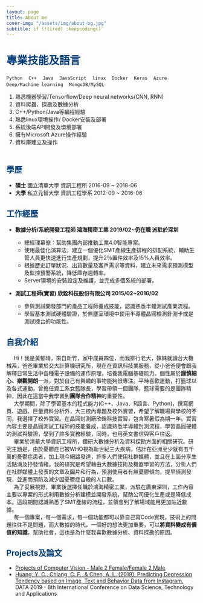 ```yaml
---
layout: page
title: About me
cover-img: "/assets/img/about-bg.jpg"
subtitle: if (!tired) :keepcoding()
---
```

# <font color="#003D79">專業技能及語言</font>

`Python` &nbsp;&nbsp;&nbsp;`C++`  &nbsp;&nbsp;&nbsp;`Java`  &nbsp;&nbsp;&nbsp;`JavaScript`  &nbsp;&nbsp;&nbsp;`linux`&nbsp;&nbsp;&nbsp;  `Docker`&nbsp;&nbsp;&nbsp;  `Keras`&nbsp;&nbsp;&nbsp;  `Azure`&nbsp;&nbsp;&nbsp;  `Deep/Machine learning`&nbsp;&nbsp;&nbsp;  `MongoDB/MySQL`


1. 熟悉機器學習/Tensorflow/Deep neural networks(CNN, RNN)
2. 資料爬蟲、探勘及數據分析
3. C++/Python/Java等編程經驗
4. 熟悉linux環境操作/ Docker安裝及部署
5. 系統後端API開發及環境部署
6. 擁有Microsoft Azure操作經驗
7. 資料庫建立及操作
<br><br>

## <font color="#003D79">學歷</font>

*  **碩士** 國立清華大學 資訊工程所 2016-09 ~ 2018-06
*  **大學** 私立元智大學 資訊工程學系 2012-09 ~ 2016-06

## <font color="#003D79">工作經歷</font>

* **數據分析/系統開發工程師 鴻海精密工業 2019/02~仍在職 派駐於深圳**

	- 總經理幕僚：幫助集團內部推動工業4.0智能專案。
	- 使用最佳化演算法，建立一個優化SMT產線生產排程的排配系統，輔助生管人員更快速進行生產規劃，提升2％置件效率及15%人員效率。
    - 根據歷史訂單狀況、出貨數量及客戶需求等資料，建立未來需求預測模型及監控預警系統，降低庫存週轉率。
    - Server環境的安裝設定及維護，並完成多個系統的部署。

* **測試工程師(實習) 欣銓科技股份有限公司 2015/02~2016/02** 

    - 參與測試開發部門的產品工程師養成技能，認識熟悉半體測試產業流程。
    - 學習基本測試硬體驗證，於無塵室環境中使用半導體晶圓檢測針測卡或是測試機台的功能性。

## <font color="#003D79">自我介紹</font>
&nbsp;&nbsp;&nbsp;&nbsp; Hi！我是黃郁晴，來自新竹，家中成員四位，而我排行老大，妹妹就讀台大機械系，爸爸畢業於交大計算機研究所，現在在資訊科技業服務，從小爸爸便會跟我解釋日常生活中各種電子設備的運作原理，培養我電腦基礎能力。個性屬於**謹慎細心、樂觀開朗**一派，對於自己有興趣的事物能夠很專注。平時喜歡運動，打籃球以及各式運動，曾擔任資工系女籃隊長，學習帶領一個團隊，籃球需要的是團隊精神，因此在這當中我學習到**團隊合作精神**的重要性。<br>
&nbsp;&nbsp;&nbsp;&nbsp; 大學期間，除了學習基本的程式能力(C++、Java、R語言、Python)，撰寫網頁、遊戲、巨量資料分析外，大三校內專題及校外實習，希望了解職場與學校的不同，我選擇了校外實習。在晶圓封測廠欣銓科技實習，包含寒暑假為期一年。實習內容主要是晶圓測試工程師的技能養成，認識熟悉半導體封測流程，學習晶圓硬體的測試與驗證，學到了許多實務經驗，同時，也用英文書信與客戶往返。<br>
&nbsp;&nbsp;&nbsp;&nbsp; 畢業於清華大學資訊工程所，鑽研大數據分析及資料探勘方面的相關研究。研究主題是，由於憂鬱症已被WHO視為新世紀三大疾病，估計在亞洲至少就有五千萬的憂鬱症患者，加上現今網路發達，許多人們使用社群媒體，並且在上面分享生活點滴及抒發情緒。我的研究是希望藉由大數據技術及機器學習的方法，分析人們在社群媒體上發表的文章及圖片和行為，預測使用者有無憂鬱傾向，提早偵測發現，並進而預防及減少因憂鬱症自殺的人口數。<br>
&nbsp;&nbsp;&nbsp;&nbsp; 為了妥展視野，畢業後選擇任職於鴻海精密工業，派駐在廣東深圳，工作內容主要以專案的形式利用數據分析建模並開發系統，幫助公司優化生產或是降低成本。這段期間認識熟悉了SMT產線的流程，並領會到了解場域能用更加貼近數據。<br>
&nbsp;&nbsp;&nbsp;&nbsp; 每一個專案，每一個需求，每一個功能都可以靠自己寫Code實現，技術上的問題往往不是問題，而大數據的時代，一個好的想法更加重要，可以**將資料變成有價值的知識**，幫助社會，這也是為什麼我喜歡數據分析、資料探勘的原因。


## <font color="#003D79">Projects及論文</font>
* [Projects of Computer Vision - Male 2 Female/Female 2 Male](https://sites.google.com/view/cvfx17/project/project-i?authuser=0)<br>
* [Huang, Y. C., Chiang, C. F., & Chen, A. L. (2019). Predicting Depression Tendency based on Image, Text and Behavior Data from Instagram.](https://drive.google.com/file/d/1S_2F4NEdDwks0XcS_8vob0Rs1zOIprYN/view?usp=sharing) DATA 2019 - 8th International Conference on Data Science, Technology and Applications